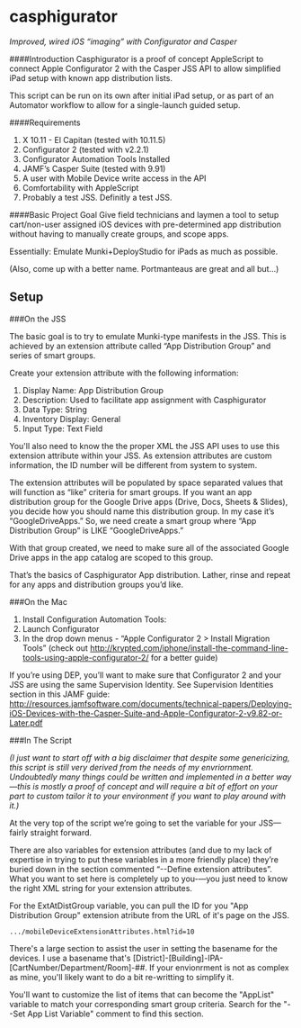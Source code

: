 casphigurator
======
*Improved, wired iOS “imaging” with Configurator and Casper*

####Introduction
Casphigurator is a proof of concept AppleScript to connect Apple Configurator 2 with the Casper JSS API to allow simplified iPad setup with known app distribution lists.

This script can be run on its own after initial iPad setup, or as part of an Automator workflow to allow for a single-launch guided setup.

####Requirements
1. X 10.11 - El Capitan (tested with 10.11.5)
2. Configurator 2 (tested with v2.2.1)
3. Configurator Automation Tools Installed
4. JAMF’s Casper Suite (tested with 9.91)
5. A user with Mobile Device write access in the API
6. Comfortability with AppleScript
7. Probably a test JSS. Definitly a test JSS.

####Basic Project Goal
Give field technicians and laymen a tool to setup cart/non-user assigned iOS devices with pre-determined app distribution without having to manually create groups, and scope apps.

Essentially: Emulate Munki+DeployStudio for iPads as much as possible.

(Also, come up with a better name. Portmanteaus are great and all but…)

Setup
-----
###On the JSS

The basic goal is to try to emulate Munki-type manifests in the JSS. This is achieved by an extension attribute called “App Distribution Group” and series of smart groups.

Create your extension attribute with the following information:

1. Display Name: App Distribution Group
2. Description: Used to facilitate app assignment with Casphigurator
3. Data Type: String
4. Inventory Display: General
5. Input Type: Text Field

You'll also need to know the the proper XML the JSS API uses to use this extension attribute within your JSS. As extension attributes are custom information, the ID number will be different from system to system.

The extension attributes will be populated by space separated values that will function as “like” criteria for smart groups. If you want an app distribution group for the Google Drive apps (Drive, Docs, Sheets & Slides), you decide how you should name this distribution group. In my case it’s “GoogleDriveApps.” So, we need create a smart group where “App Distribution Group” is LIKE “GoogleDriveApps.”

With that group created, we need to make sure all of the associated Google Drive apps in the app catalog are scoped to this group.

That’s the basics of Casphigurator App distribution. Lather, rinse and repeat for any apps and distribution groups you’d like.

###On the Mac
1. Install Configuration Automation Tools:
2. Launch Configurator
3. In the drop down menus - “Apple Configurator 2 > Install Migration Tools” (check out http://krypted.com/iphone/install-the-command-line-tools-using-apple-configurator-2/ for a better guide)

If you’re using DEP, you’ll want to make sure that Configurator 2 and your JSS are using the same Supervision Identity. See Supervision Identities section in this JAMF guide: http://resources.jamfsoftware.com/documents/technical-papers/Deploying-iOS-Devices-with-the-Casper-Suite-and-Apple-Configurator-2-v9.82-or-Later.pdf

###In The Script

*(I just want to start off with a big disclaimer that despite some genericizing, this script is still very derived from the needs of my envriornment. Undoubtedly many things could be written and implemented in a better way—this is mostly a proof of concept and will require a bit of effort on your part to custom tailor it to your environment if you want to play around with it.)*

At the very top of the script we’re going to set the variable for your JSS—fairly straight forward.

There are also variables for extension attributes (and due to my lack of expertise in trying to put these variables in a more friendly place) they’re buried down in the section commented “--Define extension attributes”. What you want to set here is completely up to you-—you just need to know the right XML string for your extension attributes.

For the ExtAtDistGroup variable, you can pull the ID for you "App Distribution Group" extension atribute from the URL of it's page on the JSS.

`.../mobileDeviceExtensionAttributes.html?id=10`

There's a large section to assist the user in setting the basename for the devices. I use a basename that's [District]-[Building]-IPA-[CartNumber/Department/Room]-##. If your envionrment is not as complex as mine, you'll likely want to do a bit re-writting to simplify it.

You'll want to customize the list of items that can become the "AppList" variable to match your corresponding smart group criteria. Search for the "--Set App List Variable" comment to find this section.



